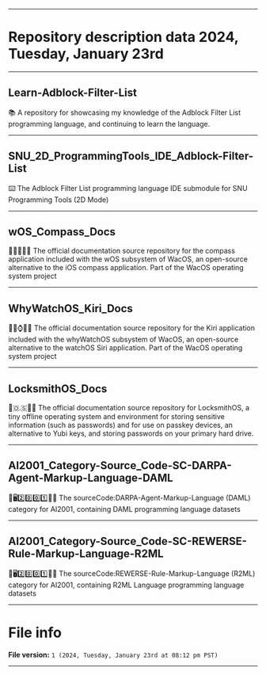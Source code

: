 
***

# Repository description data 2024, Tuesday, January 23rd

---

## Learn-Adblock-Filter-List

📚️ A repository for showcasing my knowledge of the Adblock Filter List programming language, and continuing to learn the language.

---

## SNU_2D_ProgrammingTools_IDE_Adblock-Filter-List

⌨️ The Adblock Filter List programming language IDE submodule for SNU Programming Tools (2D Mode) 

---

## wOS_Compass_Docs

🍏️💾️📱️🧭️📖️ The official documentation source repository for the compass application included with the wOS subsystem of WacOS, an open-source alternative to the iOS compass application. Part of the WacOS operating system project

---

## WhyWatchOS_Kiri_Docs

🍏️💾️⌚️⛰️📖️ The official documentation source repository for the Kiri application included with the whyWatchOS subsystem of WacOS, an open-source alternative to the watchOS Siri application. Part of the WacOS operating system project

---

## LocksmithOS_Docs

🔐️🇴.🇸🔏️📖️ The official documentation source repository for LocksmithOS, a tiny offline operating system and environment for storing sensitive information (such as passwords) and for use on passkey devices, an alternative to Yubi keys, and storing passwords on your primary hard drive.

---

## AI2001_Category-Source_Code-SC-DARPA-Agent-Markup-Language-DAML

🧠️🖥️2️⃣️0️⃣️0️⃣️1️⃣️💾️📜️ The sourceCode:DARPA-Agent-Markup-Language (DAML) category for AI2001, containing DAML programming language datasets

---

## AI2001_Category-Source_Code-SC-REWERSE-Rule-Markup-Language-R2ML

🧠️🖥️2️⃣️0️⃣️0️⃣️1️⃣️💾️📜️ The sourceCode:REWERSE-Rule-Markup-Language (R2ML) category for AI2001, containing R2ML Language programming language datasets

***

# File info

**File version:** `1 (2024, Tuesday, January 23rd at 08:12 pm PST)`

***

